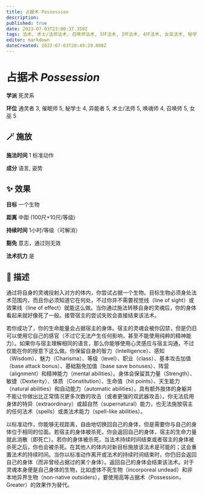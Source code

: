 ```yaml
---
title: 占据术 Possession
description: 
published: true
date: 2023-07-03T23:00:37.358Z
tags: 法术, 术士/法师法术, 召唤师法术, 5环法术, 3环法术, 4环法术, 女巫法术, 秘学士法术, 异能者法术, 催眠师法术, 通灵者法术, 唤魂师法术, 死灵系
editor: markdown
dateCreated: 2023-07-03T20:49:29.008Z
---
```


# **占据术** *Possession*

**学派** 死灵系 

**环位** 通灵者 3, 催眠师 5, 秘学士 4, 异能者 5, 术士/法师 5, 唤魂师 4, 召唤师 5, 女巫 5

## 🪄 施放

**施法时间** 1 标准动作

**成分** 语言, 姿势

## ✨ 效果 

**目标** 一个生物 

**距离** 中距 (100尺+10尺/等级)  

**持续时间** 1小时/等级（可解消） 

**豁免** 意志，通过则无效

**法术抗力** 是

## 📖 描述

通过将自身的灵魂投射入对方的体内，你尝试占据一个生物。目标生物必须身处法术范围内，而且你必须知道它在何处，不过你并不需要视觉线（line of sight）或效果线（line of effect）就能这么做。当你通过施法转移自身的灵魂后，你的身体看起来就好像死了一般。接管宿主的尝试失败会直接结束该法术。

若你成功了，你的生命能量会占据宿主的身体。宿主的灵魂会被你囚禁，但是仍旧可以使用它自己的感官（不过它无法产生任何影响，甚至不能使用纯粹的精神能力）。如果你与宿主理解相同的语言，那么你能够使用心灵感应与宿主沟通，不过仅能在你的授意下这么做。你保留自身的智力（Intelligence）、感知（Wisdom）、魅力（Charisma）、等级（level）、职业（class）、基本攻击加值（base attack bonus）、基础豁免加值（base save bonuses）、阵营（alignment）和精神能力（mental abilities）。身体会保留其力量（Strength）、敏捷（Dexterity）、体质（Constitution）、生命值（hit points）、天生能力（natural abilities）和自动能力（automatic abilities）。具有额外肢体的身躯并不能让你做出比正常情况更多次数的攻击（或者更强的双武器攻击）。你无法启用身体的特异（extraordinary）或超自然（supernatural）能力，也无法施放宿主的任何法术（spells）或类法术能力（spell-like abilities）。

以标准动作，你能够无视距离，自由地切换回自己的身体，但是需要你与自己的身体位于相同的位面。若宿主的身体被杀死，你会返回自己的身体，宿主的生命力量就此消散（即死亡）。若你的身体被杀死，当法术持续时间结束或者宿主的身体被杀死之后，你也会被杀死。在其他人的体内对新目标施放该法术是可能的；这会重置法术的持续时间。当你以标准动作离开或法术的持续时间结束时，你仍旧会返回自己的身体（而非曾经占据过的某个身体）。返回自己的身体会结束该法术。对于灵魂本身便是自己身体的生物，比如虚体不死生物（incorporeal undead）和非本地异界生物（non-native outsiders），要使用高等占据术（Possession，Greater）的效果作为替代。
    